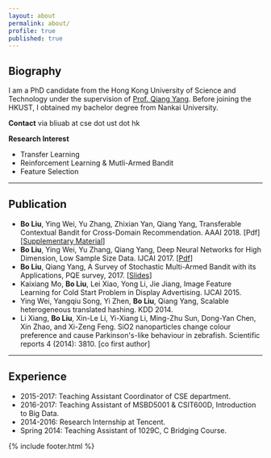 ```yaml
---
layout: about
permalink: about/
profile: true
published: true
---
```


## Biography
I am a PhD candidate from the Hong Kong University of Science and Technology under the supervision of [Prof. Qiang Yang](http://www.cse.ust.hk/~qyang/). Before joining the HKUST, I obtained my bachelor degree from Nankai University.

**Contact** via bliuab at cse dot ust dot hk

**Research Interest**

- Transfer Learning
- Reinforcement Learning & Mutli-Armed Bandit
- Feature Selection

---

## Publication

- **Bo Liu**, Ying Wei, Yu Zhang, Zhixian Yan, Qiang Yang, Transferable Contextual Bandit for Cross-Domain Recommendation. AAAI 2018. \[Pdf\][[Supplementary Material](http://www.cse.ust.hk/~bliuab/files/aaai_TCB_supp.pdf)]
- **Bo Liu**, Ying Wei, Yu Zhang, Qiang Yang, Deep Neural Networks for High Dimension, Low Sample Size Data. IJCAI 2017. [[Pdf](https://www.ijcai.org/proceedings/2017/0318.pdf)]
- **Bo Liu**, Qiang Yang, A Survey of Stochastic Multi-Armed Bandit with its Applications, PQE survey, 2017. [[Slides](http://www.cse.ust.hk/~bliuab/files/PQE_BoLiu_MAB_print2.pdf)]
- Kaixiang Mo, **Bo Liu**, Lei Xiao, Yong Li, Jie Jiang, Image Feature Learning for Cold Start Problem in Display Advertising. IJCAI 2015.
- Ying Wei, Yangqiu Song, Yi Zhen, **Bo Liu**, Qiang Yang, Scalable heterogeneous translated hashing. KDD 2014.
- Li Xiang, **Bo Liu**, Xin-Le Li, Yi-Xiang Li, Ming-Zhu Sun, Dong-Yan Chen, Xin Zhao, and Xi-Zeng Feng. SiO2 nanoparticles change colour preference and cause Parkinson's-like behaviour in zebrafish. Scientific reports 4 (2014): 3810. [co first author]

---

## Experience

- 2015-2017: Teaching Assistant Coordinator of CSE department.
- 2016-2017: Teaching Assistant of MSBD5001 & CSIT600D, Introduction to Big Data.
- 2014-2016: Research Internship at Tencent.
- Spring 2014: Teaching Assistant of 1029C, C Bridging Course.

{% include footer.html %}
